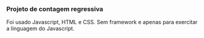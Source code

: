 ### Projeto de contagem regressiva

Foi usado Javascript, HTML e CSS. Sem framework e apenas para exercitar a linguagem do Javascript.
